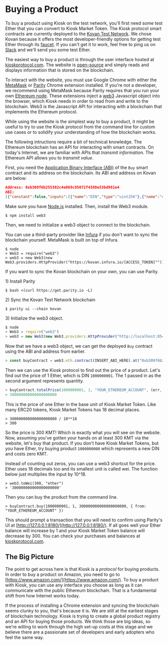 # Buying a Product

To buy a product using Kiosk on the test network, you'll first need some test Ether that you can convert to Kiosk Market Token. The Kiosk protocol smart contracts are currently deployed to the [Kovan Test Network](https://kovan-testnet.github.io/website/). We chose Kovan because it offers the most developer-friendly options for getting test Ether through its [faucet](https://github.com/kovan-testnet/faucet). If you can't get it to work, feel free to ping us on [Slack](https://join.slack.com/t/kioskprotocol/shared_invite/MjI3NzAwMzMyMTYyLTE1MDI5MjYyNzItM2FiMjA1NWIxZg) and we'll send you some test Ether.

The easiest way to buy a product is through the user interface hosted at [kioskprotocol.com](http://www.kioskprotocol.com/). The website is [open-source](https://github.com/kioskprotocol/kiosk) and simply reads and displays information that is stored on the blockchain.

To interact with the website, you must use Google Chrome with either the [MetaMask](https://metamask.io/) or [Parity](https://chrome.google.com/webstore/detail/parity-ethereum-integrati/himekenlppkgeaoeddcliojfddemadig) Chrome extension installed. If you're not a developer, we recommend using MetaMask because Parity requires that you run your own [Ethereum node](https://github.com/paritytech/parity/wiki/Basic-Usage). These extensions inject a [web3](https://github.com/ethereum/web3.js/) Javascript object into the browser, which Kiosk needs in order to read from and write to the blockchain. Web3 is the Javascript API for interacting with a blockchain that implements the Ethereum protocol.

While using the website is the simplest way to buy a product, it might be useful to try to use the Kiosk protocol from the command line for custom use cases or to solidify your understanding of how the blockchain works.

The following intructions require a bit of technical knowledge. The Ethereum blockchain has an API for interacting with smart contracts. On today's Internet, we are familiar with APIs that _transmit information_. The Ethereum API allows you to _transmit value_.

First, you need the [Application Binary Interface \(ABI\)](https://github.com/ethereum/wiki/wiki/Ethereum-Contract-ABI) of the `Buy` smart contract and its address on the blockchain. Its ABI and address on Kovan are below:

```json
Address: 0xb309f6b255302c4e069c95072f4388e53bd981e4
ABI:
[{"constant":false,"inputs":[{"name":"DIN","type":"uint256"},{"name":"quantity","type":"uint256"},{"name":"totalValue","type":"uint256"},{"name":"v","type":"uint8"},{"name":"r","type":"bytes32"> const buyContract2 = web3.eth.contract([{"constant":false,"inputs":[{"name":"DIN","type":"uint256"},{"name":"quantity","type":"uint256"},{"name":"totalValue","type":"uint256"},{"name":"v","type":"uint8"},{"name":"r","type":"bytes32"},{"name":"s","type":"bytes32"}],"name":"buyWithPromoCode","outputs":[{"name":"orderID","type":"uint256"}],"payable":> const buyContract2 = web3.eth.contract([{"constant":false,"inputs":[{"name":"DIN","type":"uint256"},{"name":"quantity","type":"uint256"},{"name":"totalValue","type":"uint256"},{"name":"v","type":"uint8"},{"name":"r","type":"bytes32"},{"name":"s","type":"bytes32"}],"nam> const buyCon> const> const> const buyContract2 = web3.eth.contract([{"constant":false,"inputs":[{"name":"DIN","type":"uint256"},{"name":"quantity","type":"uint256"},{"name":"totalValue","type":"uint256"},{"name":"v","type":"uint8"},{"name":"r","type":"bytes32"},{"name":"s","type":"bytes32"}],"name":"buyWithPromoCode","outputs":[{"name":"orderID","type":"uint256"}],"payable":false,"type":"function"},{"constant":true,"inputs":[{"name":"DIN","type":"uint256"},{"name":"quantity","type":"uint256"},{"name":"buyer","type":"address"}],"name":"availableForSale","outputs":[{"name":"","type":"bool"}],"payable":false,"type":"function"},{"constant":true,"inputs":[],"name":"orderStore","outputs":[{"name":"","type":"address"}],"payable":false,"type":"function"},{"constant":true,"inputs":[{"name":"DIN","type":"uint256"},{"name":"quantity","type":"uint256"},{"name":"buyer","type":"address"}],"name":"totalPrice","outputs":[{"name":"","type":"uint256"}],"payable":false,"type":"function"},{"constant":false,"inputs":[{"name":"DIN","type":"uint256"},{"name":"quantity","type":"uint256"},{"name":"totalValue","type":"uint256"}],"name":"buy","outputs":[{"name":"orderID","type":"uint256"}],"payable":false,"type":"function"},{"constant":false,"inputs":[{"name":"DINs","type":"uint256[]"},{"name":"quantities","type":"uint256[]"},{"name":"subtotalValues","type":"uint256[]"}],"name":"buyCart","outputs":[],"payable":false,"type":"function"},{"constant":true,"inputs":[],"name":"version","outputs":[{"name":"","type":"string"}],"payable":false,"type":"function"},{"constant":false,"inputs":[],"name":"updateKiosk","outputs":[],"payable":false,"type":"function"},{"constant":true,"inputs":[],"name":"registry","outputs":[{"name":"","type":"address"}],"payable":false,"type":"function"},{"constant":true,"inputs":[{"name":"signer","type":"address"},{"name":"hash","type":"bytes32"},{"name":"v","type":"uint8"},{"name":"r","type":"bytes32"},{"name":"s","type":"bytes32"}],"name":"isValidSignature","outputs":[{"name":"","type":"bool"}],"payable":false,"type":"function"},{"constant":true,"inputs":[],"name":"orderMaker","outputs":[{"name":"","type":"address"}],"payable":false,"type":"function"},{"constant":true,"inputs":[],"name":"KMT","outputs":[{"name":"","type":"address"}],"payable":false,"type":"function"},{"constant":true,"inputs":[],"name":"kiosk","outputs":[{"name":"","type":"address"}],"payable":false,"type":"function"},{"constant":true,"inputs":[],"name":"GENESIS_DIN","outputs":[{"name":"","type":"uint256"}],"payable":false,"type":"function"},{"constant":false,"inputs":[],"name":"buyDIN","outputs":[{"name":"DIN","type":"uint256"}],"payable":false,"type":"function"},{"constant":true,"inputs":[{"name":"DIN","type":"uint256"}],"name":"metadata","outputs":[{"name":"","type":"bytes32"}],"payable":false,"type":"function"},{"inputs":[{"name":"_kiosk","type":"address"}],"payable":false,"type":"constructor"},{"anonymous":false,"inputs":[{"indexed":true,"name":"errorId","type":"uint8"}],"name":"LogError","type":"event"},{"anonymous":false,"inputs":[{"indexed":false,"name":"DIN","type":"uint256"}]
```

Make sure you have [Node.js](https://nodejs.org/en/) installed. Then, install the Web3 module.

```
$ npm install web3
```

Then, we need to initialize a web3 object to connect to the blockchain.

You can use a third-party provider like [Infura](https://infura.io/index.html) if you don't want to sync the blockchain yourself. MetaMask is built on top of Infura.

```
$ node
> Web3 = require("web3")
> web3 = new Web3(new Web3.providers.HttpProvider("https://kovan.infura.io/[ACCESS_TOKEN]""));
```

If you want to sync the Kovan blockchain on your own, you can use Parity.

1\) Install Parity

```
$ bash <(curl https://get.parity.io -L)
```

2\) Sync the Kovan Test Network blockchain

```
$ parity ui --chain kovan
```

3\) Initialize the web3 object.

```js
$ node
> Web3 = require("web3")
> web3 = new Web3(new Web3.providers.HttpProvider("http://localhost:8545"));
```

Now that we have a web3 object, we can get the deployed `Buy` contract using the ABI and address from earlier.

```js
> const buyContract = web3.eth.contract(INSERT_ABI_HERE).at("0xb309f6b255302c4e069c95072f4388e53bd981e4")
```

Then we can use the Kiosk protocol to find out the price of a product. Let's find out the price of 1 Ether, which is DIN `1000000001`. The 1 passed in as the second argument represents quantity.

```js
> buyContract.totalPrice(1000000001, 1, "YOUR_ETHEREUM_ACCOUNT", (err, result) => { console.log(result.toNumber()) })
> 300000000000000000000
```

This is the price of one Ether in the base unit of Kiosk Market Token. Like many ERC20 tokens, Kiosk Market Tokens has 18 decimal places.

```
> 300000000000000000000 / 10**18
> 300
```

So the price is 300 KMT! Which is exactly what you will see on the website. Now, assuming you've gotten your hands on at least 300 KMT via the website, let's buy that product. If you don't have Kiosk Market Tokens, but you have Ether, try buying product `1000000000` which represents a new DIN and costs zero KMT.

Instead of counting out zeros, you can use a web3 shortcut for the price. Ether uses 18 decimals too and its smallest unit is called wei. The function below just multiplies the input by 10^18.

```
> web3.toWei(300, "ether")
> '300000000000000000000'
```

Then you can buy the product from the command line.

```
> buyContract.buy(1000000001, 1, 300000000000000000000, { from: "YOUR_ETHEREUM_ACCOUNT" })
```

This should prompt a transaction that you will need to confirm using Parity's UI at [http://127.0.0.1:8180/](http://127.0.0.1:8180/). If all goes well your Ether balance will increase by 1 and your Kiosk Market Token balance will decrease by 300. You can check your purchases and balances at [kioskprotocol.com](http://www.kioskprotocol.com/).

## The Big Picture

The point to get across here is that Kiosk is a _protocol_ for buying products. In order to buy a product on Amazon, you need to go to [https://www.amazon.com/](https://www.amazon.com/). To buy a product with Kiosk, you can use any interface you choose as long as it can communicate with the public Ethereum blockchain. That is a fundamental shift from how Internet works today.

If the process of installing a Chrome extension and syncing the blockchain seems clunky to you, that's because it is. We are still at the earliest stages of blockchain technology. Kiosk is trying to create a global product registry and an API for buying those products. We think those are big ideas, so we're willing to work through the high set-up costs at this stage and we believe there are a passionate set of developers and early adopters who feel the same way.

